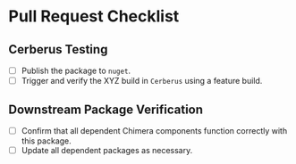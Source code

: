 # Pull Request Checklist

## Cerberus Testing

- [ ] Publish the package to `nuget`.
- [ ] Trigger and verify the XYZ build in `Cerberus` using a feature build.

## Downstream Package Verification

- [ ] Confirm that all dependent Chimera components function correctly with this package.
- [ ] Update all dependent packages as necessary.
